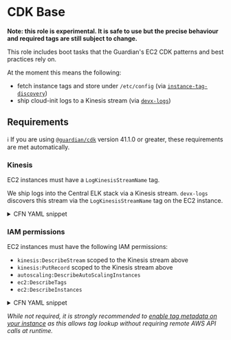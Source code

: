 # CDK Base

**Note: this role is experimental. It is safe to use but the precise behaviour 
and required tags are still subject to change.**

This role includes boot tasks that the Guardian's EC2 CDK patterns and best 
practices rely on.

At the moment this means the following:
- fetch instance tags and store under `/etc/config` (via [`instance-tag-discovery`](https://github.com/guardian/instance-tag-discovery))
- ship cloud-init logs to a Kinesis stream (via [`devx-logs`](https://github.com/guardian/devx-logs))

## Requirements
ℹ If you are using [`@guardian/cdk`](http://github.com/guardian/cdk) version 41.1.0 or greater, these requirements are met automatically.

### Kinesis
EC2 instances must have a `LogKinesisStreamName` tag.

We ship logs into the Central ELK stack via a Kinesis stream. `devx-logs` discovers this stream via the `LogKinesisStreamName` tag on the EC2 instance.

<details>
<summary>CFN YAML snippet</summary>

```yaml
Parameters:
  LoggingStreamName:
    Type: AWS::SSM::Parameter::Value<String>
    Description: SSM parameter containing the Name (not ARN) on the kinesis stream
    Default: /account/services/logging.stream.name
Resources:
  MyAutoScalingGroup:
    Type: AWS::AutoScaling::AutoScalingGroup
    Properties:
      Tags:
       - Key: LogKinesisStreamName
         Value: !Ref LoggingStreamName
         PropagateAtLaunch: true
```
</details>

### IAM permissions
EC2 instances must have the following IAM permissions:
- `kinesis:DescribeStream` scoped to the Kinesis stream above
- `kinesis:PutRecord` scoped to the Kinesis stream above
- `autoscaling:DescribeAutoScalingInstances`
- `ec2:DescribeTags`
- `ec2:DescribeInstances`

<details>
<summary>CFN YAML snippet</summary>

```yaml
Parameters:
  LoggingStreamName:
    Type: AWS::SSM::Parameter::Value<String>
    Description: SSM parameter containing the Name (not ARN) on the kinesis stream
    Default: /account/services/logging.stream.name
Resources:
  InstanceRole:
    Type: AWS::IAM::Role
    Properties:
      Path: /
      AssumeRolePolicyDocument:
        Statement:
        - Effect: Allow
          Principal:
            Service:
            - ec2.amazonaws.com
          Action:
          - sts:AssumeRole
  InstancePolicy:
    Type: AWS::IAM::Policy
    Properties:
      Roles:
      - !Ref InstanceRole
      PolicyDocument:
        Statement:
        - Effect: Allow
          Action:
          - kinesis:DescribeStream
          - kinesis:PutRecord
          Resource: !Sub 'arn:aws:kinesis:${AWS::Region}:${AWS::AccountId}:stream/${LoggingStreamName}'
        - Effect: Allow
          Resource: '*'
          Action:
          - autoscaling:DescribeAutoScalingInstances
          - ec2:DescribeTags
          - ec2:DescribeInstances
  InstanceProfile:
    Type: AWS::IAM::InstanceProfile
    Properties:
      Path: /
      Roles:
      - !Ref InstanceRole
  MyAutoScalingGroup:
    Type: AWS::AutoScaling::AutoScalingGroup
    Properties:
      LaunchConfigurationName: !Ref 'MyLaunchConfig'
      Tags:
       - Key: LogKinesisStreamName
         Value: !Ref LoggingStreamName
  MyLaunchConfig:
    Type: AWS::AutoScaling::LaunchConfiguration
    Properties:
      IamInstanceProfile: !Ref 'InstanceProfile' 
```
</details>

_While not required, it is strongly recommended to [enable tag metadata on your
instance](https://docs.aws.amazon.com/AWSCloudFormation/latest/UserGuide/aws-properties-ec2-launchtemplate-launchtemplatedata-metadataoptions.html#cfn-ec2-launchtemplate-launchtemplatedata-metadataoptions-instancemetadatatags)
as this allows tag lookup without requiring remote AWS API calls at runtime._
